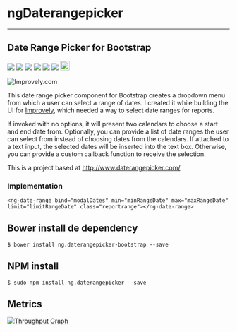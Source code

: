 # ngDaterangepicker
------------------------------------------------------------------------

## Date Range Picker for Bootstrap

<p>
  <a href="https://gitter.im/miamarti/ng.daterangepicker" target="_blank"><img src="https://img.shields.io/gitter/room/nwjs/nw.js.svg"></a>
  <img src="https://img.shields.io/badge/ng.daterangepicker-release-green.svg">
  <img src="https://img.shields.io/badge/version-1.0.1-blue.svg">
  <img src="https://img.shields.io/github/license/mashape/apistatus.svg">
  <a href="https://github.com/miamarti/ng.daterangepicker/tarball/master"><img src="https://img.shields.io/github/downloads/atom/atom/latest/total.svg"></a>
  <img src="https://img.shields.io/bower/v/bootstrap.svg">
  <a href="http://waffle.io/miamarti/ng.daterangepicker"><img alt='Stories in Ready' src='https://badge.waffle.io/miamarti/ng.daterangepicker.svg?label=ready&title=Ready' height="21" /></a>
</p>

![Improvely.com](http://i.imgur.com/LbAMf3D.png)

This date range picker component for Bootstrap creates a dropdown menu from which a user can
select a range of dates. I created it while building the UI for [Improvely](http://www.improvely.com), 
which needed a way to select date ranges for reports.

If invoked with no options, it will present two calendars to choose a start 
and end date from. Optionally, you can provide a list of date ranges the user can select from instead 
of choosing dates from the calendars. If attached to a text input, the selected dates will be inserted 
into the text box. Otherwise, you can provide a custom callback function to receive the selection.

This is a project based at http://www.daterangepicker.com/

### Implementation
```
<ng-date-range bind="modalDates" min="minRangeDate" max="maxRangeDate" limit="limitRangeDate" class="reportrange"></ng-date-range>
```
## Bower install de dependency
```
$ bower install ng.daterangepicker-bootstrap --save
```

## NPM install
```
$ sudo npm install ng.daterangepicker --save
```

## Metrics

[![Throughput Graph](https://graphs.waffle.io/miamarti/ng.daterangepicker/throughput.svg)](https://waffle.io/miamarti/ng.daterangepicker/metrics/throughput)
